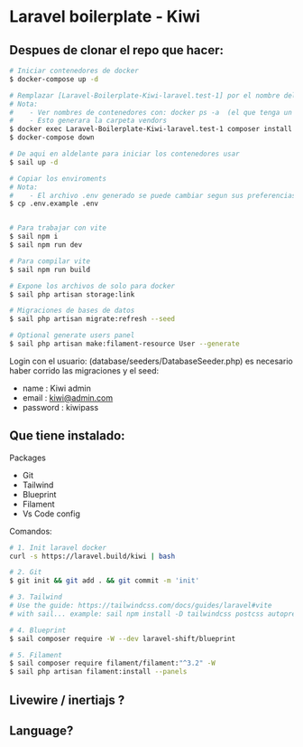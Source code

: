 # Laravel boilerplate - Kiwi

## Despues de clonar el repo que hacer:

```sh
# Iniciar contenedores de docker
$ docker-compose up -d

# Remplazar [Laravel-Boilerplate-Kiwi-laravel.test-1] por el nombre del contenedor
# Nota:
#    - Ver nombres de contenedores con: docker ps -a  (el que tenga un nombre de contenedor con la palabra laravel)
#    - Esto generara la carpeta vendors
$ docker exec Laravel-Boilerplate-Kiwi-laravel.test-1 composer install
$ docker-compose down

# De aqui en aldelante para iniciar los contenedores usar
$ sail up -d

# Copiar los enviroments
# Nota:
#    - El archivo .env generado se puede cambiar segun sus preferencias
$ cp .env.example .env


# Para trabajar con vite
$ sail npm i
$ sail npm run dev

# Para compilar vite
$ sail npm run build

# Expone los archivos de solo para docker
$ sail php artisan storage:link

# Migraciones de bases de datos
$ sail php artisan migrate:refresh --seed

# Optional generate users panel
$ sail php artisan make:filament-resource User --generate
```

Login con el usuario: (database/seeders/DatabaseSeeder.php) es necesario haber corrido las migraciones y el seed:

-   name : Kiwi admin
-   email : kiwi@admin.com
-   password : kiwipass

## Que tiene instalado:

Packages

-   Git
-   Tailwind
-   Blueprint
-   Filament
-   Vs Code config

Comandos:

```bash
# 1. Init laravel docker
curl -s https://laravel.build/kiwi | bash

# 2. Git
$ git init && git add . && git commit -m 'init'

# 3. Tailwind
# Use the guide: https://tailwindcss.com/docs/guides/laravel#vite
# with sail... example: sail npm install -D tailwindcss postcss autoprefixer

# 4. Blueprint
$ sail composer require -W --dev laravel-shift/blueprint

# 5. Filament
$ sail composer require filament/filament:"^3.2" -W
$ sail php artisan filament:install --panels
```

## Livewire / inertiajs ?

## Language?
